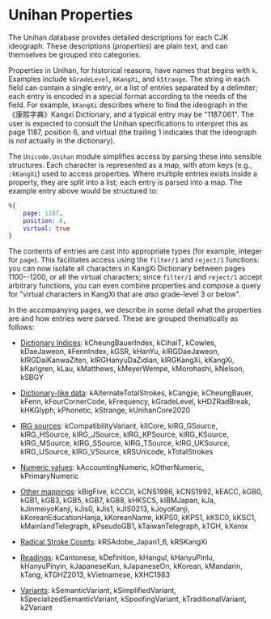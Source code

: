 # Unihan Properties

The Unihan database provides detailed descriptions for each CJK ideograph.  These descriptions (*properties*) are plain text, and can themselves be grouped into categories.

Properties in Unihan, for historical reasons, have names that begins with `k`.  Examples include `kGradeLevel`, `kKangXi`, and `kStrange`.  The string in each field can contain a single entry, or a list of entries separated by a delimiter; each entry is encoded in a special format according to the needs of the field.  For example, `kKangXi` describes where to find the ideograph in the 《康熙字典》Kangxi Dictionary, and a typical entry may be "1187.061".  The user is expected to consult the Unihan specifications to interpret this as page 1187, position 6, and virtual (the trailing 1 indicates that the ideograph is *not* actually in the dictionary).

The `Unicode.Unihan` module simplifies access by parsing these into sensible structures.  Each character is represented as a map, with atom keys (e.g., `:kKangXi`) used to access properties.  Where multiple entries exists inside a property, they are split into a list; each entry is parsed into a map.  The example entry above would be structured to:

```elixir
%{
    page: 1187,
    position: 6,
    virtual: true
}
```

The contents of entries are cast into appropriate types (for example, integer for `page`).  This facilitates access using the `filter/1` and `reject/1` functions: you can now isolate all characters in KangXi Dictionary between pages 1100--1200, or all the virtual characters; since `filter/1` and `reject/1` accept arbitrary functions, you can even combine properties and compose a query for "virtual characters in KangXi that are *also* grade-level 3 or below".

In the accompanying pages, we describe in some detail what the properties are and how entries were parsed.  These are grouped thematically as follows:

* [Dictionary Indices](properties/dictionary_indices.md): kCheungBauerIndex, kCihaiT, kCowles, kDaeJaweon, kFennIndex, kGSR, kHanYu, kIRGDaeJaweon, kIRGDaiKanwaZiten, kIRGHanyuDaZidian, kIRGKangXi, kKangXi, kKarlgren, kLau, kMatthews, kMeyerWempe, kMorohashi, kNelson, kSBGY

* [Dictionary-like data](properties/dictionary_like_data.md): kAlternateTotalStrokes, kCangjie, kCheungBauer, kFenn, kFourCornerCode, kFrequency, kGradeLevel, kHDZRadBreak, kHKGlyph, kPhonetic, kStrange, kUnihanCore2020

* [IRG sources](properties/irg_sources.md): kCompatibilityVariant, kIICore, kIRG_GSource, kIRG_HSource, kIRG_JSource, kIRG_KPSource, kIRG_KSource, kIRG_MSource, kIRG_SSource, kIRG_TSource, kIRG_UKSource, kIRG_USource, kIRG_VSource, kRSUnicode, kTotalStrokes

* [Numeric values](properties/numeric_values.md): kAccountingNumeric, kOtherNumeric, kPrimaryNumeric

* [Other mappings](properties/other_mappings.md): kBigFive, kCCCII, kCNS1986, kCNS1992, kEACC, kGB0, kGB1, kGB3, kGB5, kGB7, kGB8, kHKSCS, kIBMJapan, kJa, kJinmeiyoKanji, kJis0, kJis1, kJIS0213, kJoyoKanji, kKoreanEducationHanja, kKoreanName, kKPS0, kKPS1, kKSC0, kKSC1, kMainlandTelegraph, kPseudoGB1, kTaiwanTelegraph, kTGH, kXerox

* [Radical Stroke Counts](properties/radical_stroke_counts.md): kRSAdobe_Japan1_6, kRSKangXi

* [Readings](properties/readings.md): kCantonese, kDefinition, kHangul, kHanyuPinlu, kHanyuPinyin, kJapaneseKun, kJapaneseOn, kKorean, kMandarin, kTang, kTGHZ2013, kVietnamese, kXHC1983

* [Variants](properties/variants.md): kSemanticVariant, kSimplifiedVariant, kSpecializedSemanticVariant, kSpoofingVariant, kTraditionalVariant, kZVariant
